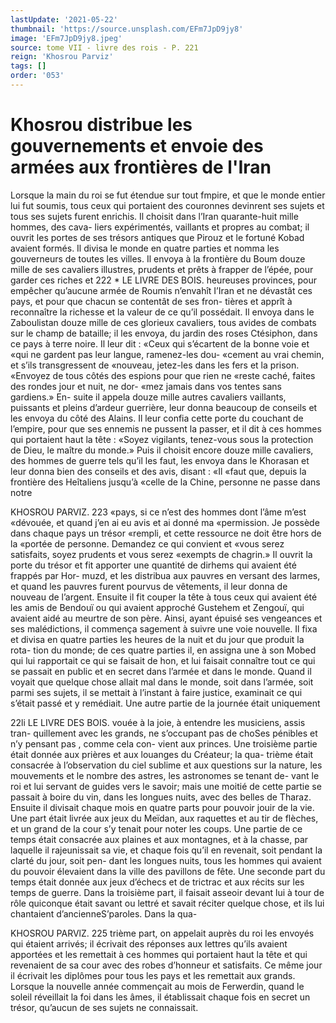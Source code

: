 ```yaml
---
lastUpdate: '2021-05-22'
thumbnail: 'https://source.unsplash.com/EFm7JpD9jy8'
image: 'EFm7JpD9jy8.jpeg'
source: tome VII - livre des rois - P. 221
reign: 'Khosrou Parviz'
tags: []
order: '053'
---
```


# Khosrou distribue les gouvernements et envoie des armées aux frontières de l'Iran

Lorsque la main du roi se fut étendue sur tout fmpire, et que le monde entier lui fut soumis, tous ceux qui portaient des couronnes devinrent ses sujets et tous ses sujets furent enrichis. Il choisit dans l’Iran quarante-huit mille hommes, des cava- liers expérimentés, vaillants et propres au combat;
il ouvrit les portes de ses trésors antiques que Pirouz
et le fortuné Kobad avaient formés. Il divisa le monde en quatre parties et nomma les gouverneurs de toutes les villes. Il envoya à la frontière du Boum
douze mille de ses cavaliers illustres, prudents et prêts à frapper de l’épée, pour garder ces riches et
222 \* LE LIVRE DES BOIS.
heureuses provinces, pour empêcher qu’aucune armée de Roumis n’envahît I’Iran et ne dévastât ces
pays, et pour que chacun se contentât de ses fron- tières et apprît à reconnaître la richesse et la valeur
de ce qu’il possédait. Il envoya dans le Zaboulistan douze mille de ces glorieux cavaliers, tous avides de combats sur le champ de bataille; il les envoya, du
jardin des roses Ctésiphon, dans ce pays à terre noire. Il leur dit : «Ceux qui s’écartent de la bonne voie et
«qui ne gardent pas leur langue, ramenez-les dou- «cement au vrai chemin, et s’ils transgressent de
«nouveau, jetez-les dans les fers et la prison. «Envoyez de tous côtés des espions pour que rien ne «reste caché, faites des rondes jour et nuit, ne dor- «mez jamais dans vos tentes sans gardiens.» En- suite il appela douze mille autres cavaliers vaillants, puissants et pleins d’ardeur guerrière, leur donna beaucoup de conseils et les envoya du côté des Alains. Il leur confia cette porte du couchant de l’empire, pour que ses ennemis ne pussent la passer,
et il dit à ces hommes qui portaient haut la tête : «Soyez vigilants, tenez-vous sous la protection de Dieu, le maître du monde.» Puis il choisit encore douze mille cavaliers, des hommes de guerre tels qu’il les faut, les envoya dans le Khorasan et leur donna bien des conseils et des avis, disant : «Il «faut que, depuis la frontière des Heîtaliens jusqu’à
«celle de la Chine, personne ne passe dans notre

KHOSROU PARVIZ. 223 «pays, si ce n’est des hommes dont l’âme m’est
«dévouée, et quand j’en ai eu avis et ai donné ma
«permission. Je possède dans chaque pays un trésor
«rempli, et cette ressource ne doit être hors de la
«portée de personne. Demandez ce qui convient et
«vous serez satisfaits, soyez prudents et vous serez «exempts de chagrin.»
Il ouvrit la porte du trésor et fit apporter une quantité de dirhems qui avaient été frappés par Hor-
muzd, et les distribua aux pauvres en versant des larmes, et quand les pauvres furent pourvus de vêtements, il leur donna de nouveau de l’argent. Ensuite il fit couper la tête à tous ceux qui avaient été les amis de Bendouï ou qui avaient approché Gustehem et Zengouï, qui avaient aidé au meurtre
de son père. Ainsi, ayant épuisé ses vengeances et
ses malédictions, il commença sagement à suivre
une voie nouvelle. Il fixa et divisa en quatre parties les heures de la nuit et du jour que produit la rota- tion du monde; de ces quatre parties il, en assigna une à son Mobed qui lui rapportait ce qui se faisait de hon, et lui faisait connaître tout ce qui se passait
en public et en secret dans l’armée et dans le monde.
Quand il voyait que quelque chose allait mal dans le monde, soit dans l’armée, soit parmi ses sujets,
il se mettait à l’instant à faire justice, examinait ce
qui s’était passé et y remédiait.
Une autre partie de la journée était uniquement

22li LE LIVRE DES BOIS.
vouée à la joie, à entendre les musiciens, assis tran-
quillement avec les grands, ne s’occupant pas de choSes pénibles et n’y pensant pas , comme cela con- vient aux princes. Une troisième partie était donnée aux prières et aux louanges du Créateur; la qua- trième était consacrée à l’observation du ciel sublime
et aux questions sur la nature, les mouvements et le nombre des astres, les astronomes se tenant de- vant le roi et lui servant de guides vers le savoir; mais une moitié de cette partie se passait à boire
du vin, dans les longues nuits, avec des belles de Tharaz.
Ensuite il divisait chaque mois en quatre parts pour pouvoir jouir de la vie. Une part était livrée
aux jeux du Meïdan, aux raquettes et au tir de flèches, et un grand de la cour s’y tenait pour noter
les coups. Une partie de ce temps était consacrée
aux plaines et aux montagnes, et à la chasse, par laquelle il rajeunissait sa vie, et chaque fois qu’il
en revenait, soit pendant la clarté du jour, soit pen- dant les longues nuits, tous les hommes qui avaient du pouvoir élevaient dans la ville des pavillons de fête. Une seconde part du temps était donnée aux
jeux d’échecs et de trictrac et aux récits sur les
temps de guerre. Dans la troisième part, il faisait asseoir devant lui à tour de rôle quiconque était savant ou lettré et savait réciter quelque chose, et
ils lui chantaient d’ancienneS’paroles. Dans la qua-

KHOSROU PARVlZ. 225 trième part, on appelait auprès du roi les envoyés
qui étaient arrivés; il écrivait des réponses aux
lettres qu’ils avaient apportées et les remettait à ces hommes qui portaient haut la tête et qui revenaient de sa cour avec des robes d’honneur et satisfaits. Ce même jour il écrivait les diplômes pour tous les
pays et les remettait aux grands. Lorsque la nouvelle année commençait au mois de Ferwerdin, quand le
soleil réveillait la foi dans les âmes, il établissait chaque fois en secret un trésor, qu’aucun de ses sujets ne connaissait.
